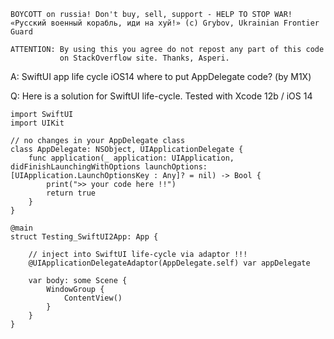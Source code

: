 ```
BOYCOTT on russia! Don't buy, sell, support - HELP TO STOP WAR!
«Русский военный корабль, иди на хуй!» (c) Grybov, Ukrainian Frontier Guard

ATTENTION: By using this you agree do not repost any part of this code
           on StackOverflow site. Thanks, Asperi.
```

A: SwiftUI app life cycle iOS14 where to put AppDelegate code? (by M1X)

Q: Here is a solution for SwiftUI life-cycle. Tested with Xcode 12b / iOS 14

```
import SwiftUI
import UIKit

// no changes in your AppDelegate class
class AppDelegate: NSObject, UIApplicationDelegate {
    func application(_ application: UIApplication, didFinishLaunchingWithOptions launchOptions: [UIApplication.LaunchOptionsKey : Any]? = nil) -> Bool {
        print(">> your code here !!")
        return true
    }
}

@main
struct Testing_SwiftUI2App: App {

    // inject into SwiftUI life-cycle via adaptor !!!
    @UIApplicationDelegateAdaptor(AppDelegate.self) var appDelegate

    var body: some Scene {
        WindowGroup {
            ContentView()
        }
    }
}
```
